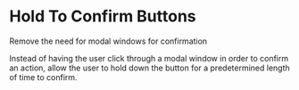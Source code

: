 # Hold To Confirm Buttons
Remove the need for modal windows for confirmation

Instead of having the user click through a modal window in order to confirm an action, allow the user to hold down the button for a predetermined length of time to confirm.
